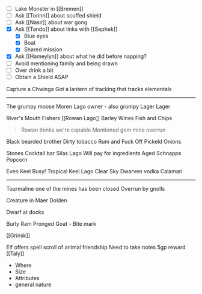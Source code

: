 - [ ] Lake Monster in [[Bremen]]
- [ ] Ask [[Torinn]] about scuffed shield
- [ ] Ask [[Nasir]] about war gong
- [x] Ask [[Tando]] about links with [[Sephek]]
	- [x] Blue eyes
	- [x] Boat
	- [x] Shared mission
- [x] Ask [[Hameylyn]] about what he did before napping?
- [ ] Avoid mentioning family and being drawn
- [ ] Over drink a bit
- [ ] Obtain a Shield ASAP

Capture a Chwinga
Got a lantern of tracking that tracks elementals

<hr>


The grumpy moose
	Moren Lago owner - also grumpy
	Lager
	Lager

River's Mouth
	Fishers
	[[Rowan Lago]]
	Barley Wines
	Fish and Chips
> Rowan thinks we're capable
> Mentioned gem mine overrun

Black bearded brother
	Dirty tobacco
	Rum and Fuck Off
	Pickeld Onions

Stones
	Cocktail bar
	Silas Lago
	Will pay for ingredients
	Aged Schnapps
	Popcorn

Even Keel
	Busy!
	Tropical
	Keel Lago
	Clear Sky Dwarven vodka
	Calamari

<hr>

Tourmaline one of the mines has been closed
Overrun by gnolls

Creature in Maer Dolden


Dwarf at docks

Burly Ram
Pronged Goat - Bite mark

[[Grinsk]] 

Elf offers spell scroll of animal friendship
Need to take notes
5gp reward
[[Taly]]

- Where
- Size
- Attributes
- general nature

